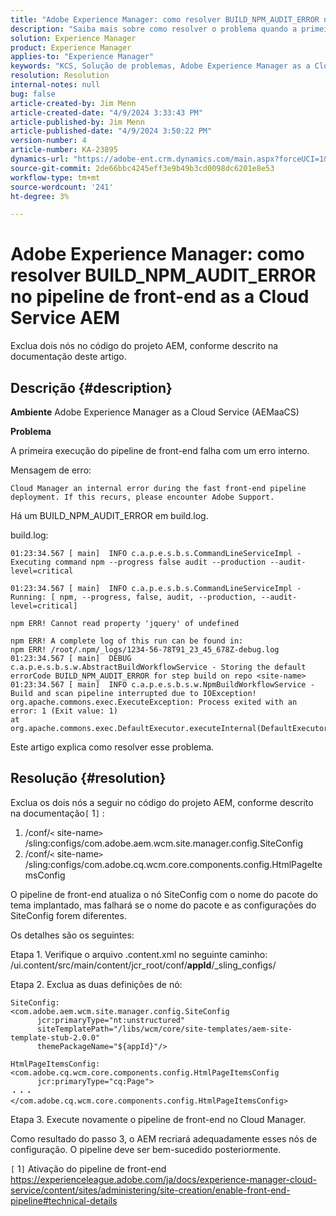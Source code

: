 ```yaml
---
title: "Adobe Experience Manager: como resolver BUILD_NPM_AUDIT_ERROR no pipeline de front-end as a Cloud Service AEM"
description: "Saiba mais sobre como resolver o problema quando a primeira execução do pipeline de front-end falha com um erro interno."
solution: Experience Manager
product: Experience Manager
applies-to: "Experience Manager"
keywords: "KCS, Solução de problemas, Adobe Experience Manager as a Cloud Service, AEM as a Cloud Service, BUILD_NPM_AUDIT_ERROR, AEMaaCS, pipeline de front-end"
resolution: Resolution
internal-notes: null
bug: false
article-created-by: Jim Menn
article-created-date: "4/9/2024 3:33:43 PM"
article-published-by: Jim Menn
article-published-date: "4/9/2024 3:50:22 PM"
version-number: 4
article-number: KA-23895
dynamics-url: "https://adobe-ent.crm.dynamics.com/main.aspx?forceUCI=1&pagetype=entityrecord&etn=knowledgearticle&id=ba736286-86f6-ee11-a1fe-6045bd006268"
source-git-commit: 2de66bbc4245eff3e9b49b3cd0098dc6201e8e53
workflow-type: tm+mt
source-wordcount: '241'
ht-degree: 3%

---
```


# Adobe Experience Manager: como resolver BUILD_NPM_AUDIT_ERROR no pipeline de front-end as a Cloud Service AEM


Exclua dois nós no código do projeto AEM, conforme descrito na documentação deste artigo.

## Descrição {#description}


<b>Ambiente</b>
Adobe Experience Manager as a Cloud Service (AEMaaCS)

<b>Problema</b>

A primeira execução do pipeline de front-end falha com um erro interno.

Mensagem de erro:


```
Cloud Manager an internal error during the fast front-end pipeline deployment. If this recurs, please encounter Adobe Support.
```




Há um BUILD_NPM_AUDIT_ERROR em build.log.

build.log:


```
01:23:34.567 [ main]  INFO c.a.p.e.s.b.s.CommandLineServiceImpl - Executing command npm --progress false audit --production --audit-level=critical

01:23:34.567 [ main]  INFO c.a.p.e.s.b.s.CommandLineServiceImpl - Running: [ npm, --progress, false, audit, --production, --audit-level=critical] 

npm ERR! Cannot read property 'jquery' of undefined
```







```
npm ERR! A complete log of this run can be found in:
npm ERR! /root/.npm/_logs/1234-56-78T91_23_45_678Z-debug.log
01:23:34.567 [ main]  DEBUG c.a.p.e.s.b.s.w.AbstractBuildWorkflowService - Storing the default errorCode BUILD_NPM_AUDIT_ERROR for step build on repo <site-name>
01:23:34.567 [ main]  INFO c.a.p.e.s.b.s.w.NpmBuildWorkflowService - Build and scan pipeline interrupted due to IOException!
org.apache.commons.exec.ExecuteException: Process exited with an error: 1 (Exit value: 1)
at org.apache.commons.exec.DefaultExecutor.executeInternal(DefaultExecutor.java:404)
```


Este artigo explica como resolver esse problema.




## Resolução {#resolution}


Exclua os dois nós a seguir no código do projeto AEM, conforme descrito na documentação`[` 1`]` :

1. /conf/`<` site-name`>` /sling:configs/com.adobe.aem.wcm.site.manager.config.SiteConfig
2. /conf/`<` site-name`>` /sling:configs/com.adobe.cq.wcm.core.components.config.HtmlPageItemsConfig

O pipeline de front-end atualiza o nó SiteConfig com o nome do pacote do tema implantado, mas falhará se o nome do pacote e as configurações do SiteConfig forem diferentes.

Os detalhes são os seguintes:

Etapa 1. Verifique o arquivo .content.xml no seguinte caminho: /ui.content/src/main/content/jcr_root/conf/__appId__/_sling_configs/

Etapa 2. Exclua as duas definições de nó:


```
SiteConfig:
<com.adobe.aem.wcm.site.manager.config.SiteConfig
      jcr:primaryType="nt:unstructured"
      siteTemplatePath="/libs/wcm/core/site-templates/aem-site-template-stub-2.0.0"
      themePackageName="${appId}"/>
```



```
HtmlPageItemsConfig:
<com.adobe.cq.wcm.core.components.config.HtmlPageItemsConfig
      jcr:primaryType="cq:Page">
・・・
</com.adobe.cq.wcm.core.components.config.HtmlPageItemsConfig>
```


Etapa 3. Execute novamente o pipeline de front-end no Cloud Manager.

Como resultado do passo 3, o AEM recriará adequadamente esses nós de configuração. O pipeline deve ser bem-sucedido posteriormente.

`[` 1`]`  Ativação do pipeline de front-end https://experienceleague.adobe.com/ja/docs/experience-manager-cloud-service/content/sites/administering/site-creation/enable-front-end-pipeline#technical-details
